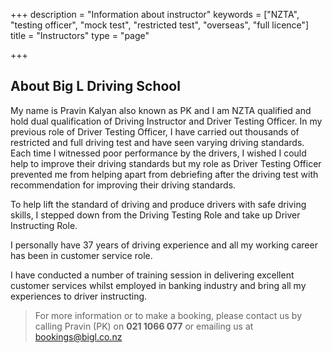 +++
description = "Information about instructor"
keywords = ["NZTA", "testing officer", "mock test", "restricted test", "overseas", "full licence"]
title = "Instructors"
type = "page"

+++
## About Big L Driving School

My name is Pravin Kalyan also known as PK and I am NZTA qualified and hold dual qualification of Driving Instructor and Driver Testing Officer.
In my previous role of Driver Testing Officer, I have carried out thousands of restricted and full driving test and have seen varying driving standards. Each time I witnessed poor performance by the drivers, I wished I could help to improve their driving standards but my role as Driver Testing Officer prevented me from helping apart from debriefing after the driving test with recommendation for improving their driving standards.

To help lift the standard of driving and produce drivers with safe driving skills, I stepped down from the Driving Testing Role and take up Driver Instructing Role.

I personally have 37 years of driving experience and all my working career has been in customer service role.

I have conducted a number of training session in delivering excellent customer services whilst employed in banking industry and bring all my experiences to driver instructing.

> For more information or to make a booking, please contact us by calling Pravin (PK) on **021 1066 077** or emailing us at [bookings@bigl.co.nz](mailto:bookings@bigl.co.nz?Subject=Big%20L%20site%20booking%20enquiry)
